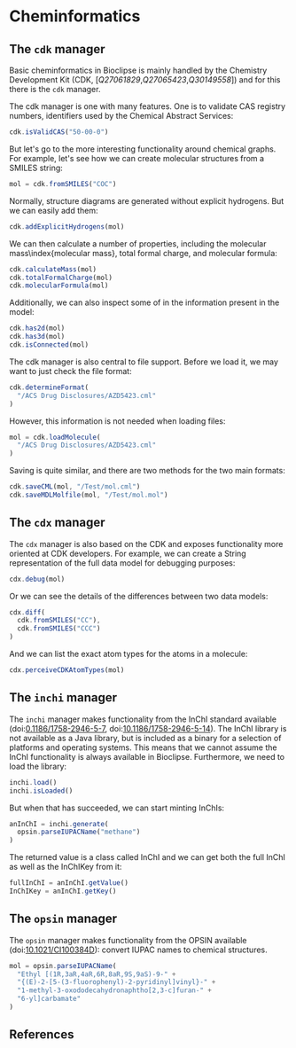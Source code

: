 # Cheminformatics

## The `cdk` manager

Basic cheminformatics in Bioclipse is mainly handled by the Chemistry
Development Kit (CDK, [<cite>Q27061829</cite>,<cite>Q27065423</cite>,<cite>Q30149558</cite>])
and for this there is the `cdk` manager.

The cdk manager is one with many features. One is to validate
CAS registry numbers, identifiers used by the Chemical Abstract
Services:

```js
cdk.isValidCAS("50-00-0")
```

But let's go to the more interesting functionality around chemical graphs. For
example, let's see how we can create molecular structures from a SMILES
string:

```js
mol = cdk.fromSMILES("COC")
```

Normally, structure diagrams are generated without explicit hydrogens. But we
can easily add them:

```js
cdk.addExplicitHydrogens(mol)
```

We can then calculate a number of properties, including the molecular
mass\index{molecular mass}, total formal charge, and molecular
formula:

```js
cdk.calculateMass(mol)
cdk.totalFormalCharge(mol)
cdk.molecularFormula(mol)
```

Additionally, we can also inspect some of in the information present in the
model:

```js
cdk.has2d(mol)
cdk.has3d(mol)
cdk.isConnected(mol)
```

The cdk manager is also central to file support. Before we load it, we may want
to just check the file format:

```js
cdk.determineFormat(
  "/ACS Drug Disclosures/AZD5423.cml"
)
```

However, this information is not needed when loading files:

```js
mol = cdk.loadMolecule(
  "/ACS Drug Disclosures/AZD5423.cml"
)
```

Saving is quite similar, and there are two methods for the two main formats:

```js
cdk.saveCML(mol, "/Test/mol.cml")
cdk.saveMDLMolfile(mol, "/Test/mol.mol")
```

## The `cdx` manager

The `cdx` manager is also based on the CDK and exposes
functionality more oriented at CDK developers. For example, we can
create a String representation of the full data model for debugging
purposes:

```js
cdx.debug(mol)
```

Or we can see the details of the differences between two data
models:

```js
cdx.diff(
  cdk.fromSMILES("CC"),
  cdk.fromSMILES("CCC")
)
```

And we can list the exact atom types for the atoms in a
molecule:

```js
cdx.perceiveCDKAtomTypes(mol)
```

## The `inchi` manager

The `inchi` manager makes functionality from the InChI
standard available (doi:[0.1186/1758-2946-5-7](https://doi.org/0.1186/1758-2946-5-7),
doi:[10.1186/1758-2946-5-14](https://doi.org/10.1186/1758-2946-5-14)).
The InChI library is not available as a Java library, but is included as a
binary for a selection of platforms and operating systems. This means that we
cannot assume the InChI functionality is always available in Bioclipse.
Furthermore, we need to load the library:

```js
inchi.load()
inchi.isLoaded()
```

But when that has succeeded, we can start minting InChIs:

```js
anInChI = inchi.generate(
  opsin.parseIUPACName("methane")
)
```

The returned value is a class called InChI and we can get both the full InChI
as well as the InChIKey from it:

```js
fullInChI = anInChI.getValue()
InChIKey = anInChI.getKey()
```

## The `opsin` manager

The `opsin` manager makes functionality from the OPSIN
available (doi:[10.1021/CI100384D](https://doi.org/10.1021/CI100384D)): convert IUPAC names to chemical
structures.

```js
mol = opsin.parseIUPACName(
  "Ethyl [(1R,3aR,4aR,6R,8aR,9S,9aS)-9-" +
  "{(E)-2-[5-(3-fluorophenyl)-2-pyridinyl]vinyl}-" +
  "1-methyl-3-oxododecahydronaphtho[2,3-c]furan-" +
  "6-yl]carbamate"
)
```

## References

<references/>


